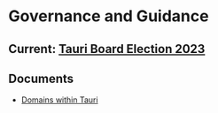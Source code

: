 # Governance and Guidance

## Current: [Tauri Board Election 2023](board-election-2023/README.md)

## Documents

- [Domains within Tauri](governance-model/Domains.md)
